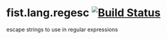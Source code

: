 fist.lang.regesc [![Build Status](https://travis-ci.org/fistlabs/fist.lang.regesc.png?branch=v0.0.x)](https://travis-ci.org/fistlabs/fist.lang.regesc)
=========
escape strings to use in regular expressions
